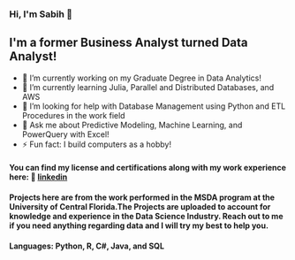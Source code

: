 ### Hi, I'm Sabih 👋

## I'm a former Business Analyst turned Data Analyst! 

- 🔭 I’m currently working on my Graduate Degree in Data Analytics!
- 🌱 I’m currently learning Julia, Parallel and Distributed Databases, and AWS
- 🤔 I’m looking for help with Database Management using Python and ETL Procedures in the work field
- 💬 Ask me about Predictive Modeling, Machine Learning, and PowerQuery with Excel!
- ⚡ Fun fact: I build computers as a hobby!

#### You can find my license and certifications along with my work experience here: 👔 [linkedin][linkedin]
[linkedin]: https://linkedin.com/in/smsabih
#### Projects here are from the work performed in the MSDA program at the University of Central Florida.The Projects are uploaded to account for knowledge and experience in the Data Science Industry. Reach out to me if you need anything regarding data and I will try my best to help you. 

#### Languages: Python, R, C#, Java, and SQL
